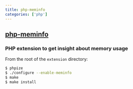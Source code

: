 ```yaml
---
title: php-meminfo
categories: ['php']
---
```

## [php-meminfo](https://github.com/BitOne/php-meminfo)

### PHP extension to get insight about memory usage

From the root of the `extension` directory:

```bash
$ phpize
$ ./configure --enable-meminfo
$ make
$ make install
```
